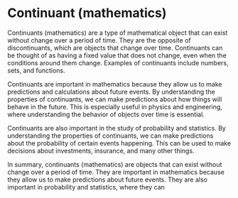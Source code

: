 # Continuant (mathematics)

Continuants (mathematics) are a type of mathematical object that can exist without change over a period of time. They are the opposite of discontinuants, which are objects that change over time. Continuants can be thought of as having a fixed value that does not change, even when the conditions around them change. Examples of continuants include numbers, sets, and functions.

Continuants are important in mathematics because they allow us to make predictions and calculations about future events. By understanding the properties of continuants, we can make predictions about how things will behave in the future. This is especially useful in physics and engineering, where understanding the behavior of objects over time is essential.

Continuants are also important in the study of probability and statistics. By understanding the properties of continuants, we can make predictions about the probability of certain events happening. This can be used to make decisions about investments, insurance, and many other things.

In summary, continuants (mathematics) are objects that can exist without change over a period of time. They are important in mathematics because they allow us to make predictions about future events. They are also important in probability and statistics, where they can

